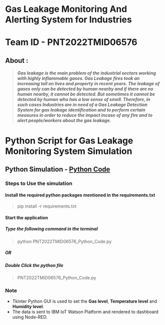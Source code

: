# Gas Leakage Monitoring And Alerting System for Industries

# Team ID - PNT2022TMID06576

## **About :**

> ##### Gas leakage is the main problem of the industrial sectors working with highly inflammable gases. Gas Leakage fires took an increasing toll on lives and property in recent years. The leakage of gases only can be detected by human nearby and if there are no human nearby, it cannot be detected. But sometimes it cannot be detected by human who has a low sense of smell. Therefore, in such cases Industries are in need of a Gas Leakage Detection System for gas leakage identification and to perform certain measures in order to reduce the impact incase of any fire and to alert people/workers about the gas leakage.

# Python Script for Gas Leakage Monitoring System Simulation

## **Python Simulation -** [Python Code](https://github.com/IBM-EPBL/IBM-Project-5462-1658765976/tree/main/Develop%20Python%20Script)

### Steps to Use the simulation

#### Install the required python packages mentioned in the requirements.txt

> pip install -r requirements.txt

#### Start the application

##### Type the following command in the terminal

> python PNT2022TMID06576_Python_Code.py

##### OR

##### Double Click the python file

> PNT2022TMID06576_Python_Code.py

### Note

- Tkinter Python GUI is used to set the **Gas level**, **Temperature level** and **Humidity level**.
- The data is sent to IBM IoT Watson Platform and rendered to dashboard using Node-RED.

